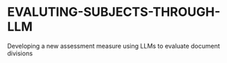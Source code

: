 # EVALUTING-SUBJECTS-THROUGH-LLM
Developing a new assessment measure using LLMs to evaluate document divisions
